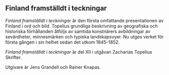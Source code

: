 Finland framställdt i teckningar
--------------------------------

_Finland framställdt i teckningar_ är den första omfattande presentationen av Finland i ord och bild. Topelius grundliga beskrivning av geografiska och historiska förhållanden åtföljs av samtida konstnärers avbildningar av sevärdheter, minnesmärken och typiska landskapsvyer. Nu utges verket för första gången i sin helhet sedan det utkom 1845–1852.

  

_Finland framställdt i teckningar_ är del XII i utgåvan Zacharias Topelius Skrifter.

  

Utgivare är Jens Grandell och Rainer Knapas.